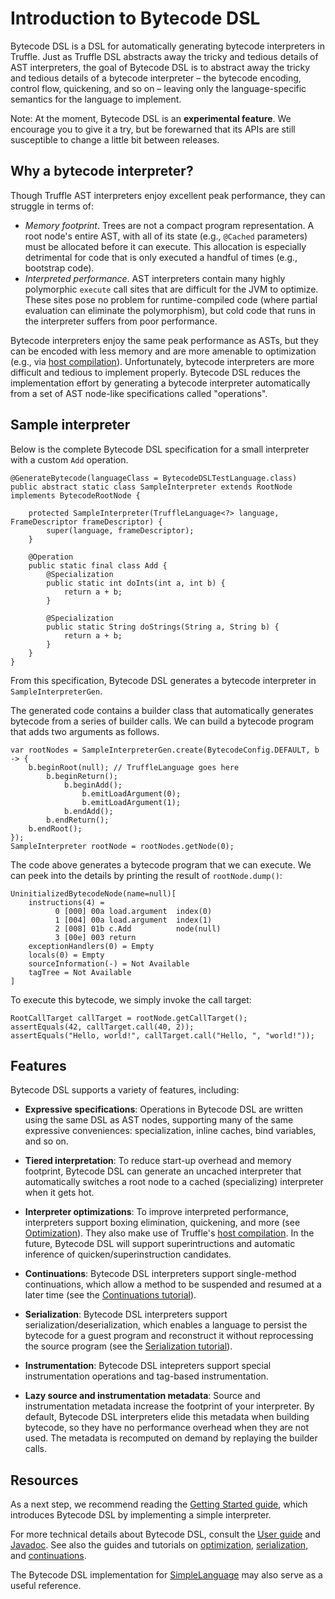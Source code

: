 # Introduction to Bytecode DSL

Bytecode DSL is a DSL for automatically generating bytecode interpreters in Truffle. Just as Truffle DSL abstracts away the tricky and tedious details of AST interpreters, the goal of Bytecode DSL is to abstract away the tricky and tedious details of a bytecode interpreter – the bytecode encoding, control flow, quickening, and so on – leaving only the language-specific semantics for the language to implement.

Note: At the moment, Bytecode DSL is an **experimental feature**. We encourage you to give it a try, but be forewarned that its APIs are still susceptible to change a little bit between releases.

## Why a bytecode interpreter?

Though Truffle AST interpreters enjoy excellent peak performance, they can struggle in terms of:

- *Memory footprint*. Trees are not a compact program representation. A root node's entire AST, with all of its state (e.g., `@Cached` parameters) must be allocated before it can execute. This allocation is especially detrimental for code that is only executed a handful of times (e.g., bootstrap code).
- *Interpreted performance*. AST interpreters contain many highly polymorphic `execute` call sites that are difficult for the JVM to optimize. These sites pose no problem for runtime-compiled code (where partial evaluation can eliminate the polymorphism), but cold code that runs in the interpreter suffers from poor performance.

Bytecode interpreters enjoy the same peak performance as ASTs, but they can be encoded with less memory and are more amenable to optimization (e.g., via [host compilation](../HostCompilation.md)). Unfortunately, bytecode interpreters are more difficult and tedious to implement properly. Bytecode DSL reduces the implementation effort by generating a bytecode interpreter automatically from a set of AST node-like specifications called "operations".

## Sample interpreter

Below is the complete Bytecode DSL specification for a small interpreter with a custom `Add` operation.
```
@GenerateBytecode(languageClass = BytecodeDSLTestLanguage.class)
public abstract static class SampleInterpreter extends RootNode implements BytecodeRootNode {

    protected SampleInterpreter(TruffleLanguage<?> language, FrameDescriptor frameDescriptor) {
        super(language, frameDescriptor);
    }

    @Operation
    public static final class Add {
        @Specialization
        public static int doInts(int a, int b) {
            return a + b;
        }

        @Specialization
        public static String doStrings(String a, String b) {
            return a + b;
        }
    }
}
```

From this specification, Bytecode DSL generates a bytecode interpreter in `SampleInterpreterGen`.

The generated code contains a builder class that automatically generates bytecode from a series of builder calls. We can build a bytecode program that adds two arguments as follows.

```
var rootNodes = SampleInterpreterGen.create(BytecodeConfig.DEFAULT, b -> {
    b.beginRoot(null); // TruffleLanguage goes here
        b.beginReturn();
            b.beginAdd();
                b.emitLoadArgument(0);
                b.emitLoadArgument(1);
            b.endAdd();
        b.endReturn();
    b.endRoot();
});
SampleInterpreter rootNode = rootNodes.getNode(0);
```

The code above generates a bytecode program that we can execute. We can peek into the details by printing the result of `rootNode.dump()`:

```
UninitializedBytecodeNode(name=null)[
    instructions(4) =
          0 [000] 00a load.argument  index(0)
          1 [004] 00a load.argument  index(1)
          2 [008] 01b c.Add          node(null)
          3 [00e] 003 return
    exceptionHandlers(0) = Empty
    locals(0) = Empty
    sourceInformation(-) = Not Available
    tagTree = Not Available
]
```

To execute this bytecode, we simply invoke the call target:

```
RootCallTarget callTarget = rootNode.getCallTarget();
assertEquals(42, callTarget.call(40, 2));
assertEquals("Hello, world!", callTarget.call("Hello, ", "world!"));
```

## Features

Bytecode DSL supports a variety of features, including:

- **Expressive specifications**: Operations in Bytecode DSL are written using the same DSL as AST nodes, supporting many of the same expressive conveniences: specialization, inline caches, bind variables, and so on.

- **Tiered interpretation**: To reduce start-up overhead and memory footprint, Bytecode DSL can generate an uncached interpreter that automatically switches a root node to a cached (specializing) interpreter when it gets hot.

- **Interpreter optimizations**: To improve interpreted performance, interpreters support boxing elimination, quickening, and more (see [Optimization](Optimization.md)). They also make use of Truffle's [host compilation](../HostCompilation.md). In the future, Bytecode DSL will support superintructions and automatic inference of quicken/superinstruction candidates.

- **Continuations**: Bytecode DSL interpreters support single-method continuations, which allow a method to be suspended and resumed at a later time (see the [Continuations tutorial][continuations]).

- **Serialization**: Bytecode DSL interpreters support serialization/deserialization, which enables a language to persist the bytecode for a guest program and reconstruct it without reprocessing the source program (see the [Serialization tutorial][serialization]).

- **Instrumentation**: Bytecode DSL intepreters support special instrumentation operations and tag-based instrumentation.

- **Lazy source and instrumentation metadata**: Source and instrumentation metadata increase the footprint of your interpreter. By default, Bytecode DSL interpreters elide this metadata when building bytecode, so they have no performance overhead when they are not used. The metadata is recomputed on demand by replaying the builder calls.

## Resources

As a next step, we recommend reading the [Getting Started guide](https://github.com/oracle/graal/blob/master/truffle/src/com.oracle.truffle.api.bytecode.test/src/com/oracle/truffle/api/bytecode/test/examples/GettingStarted.java), which introduces Bytecode DSL by implementing a simple interpreter.

For more technical details about Bytecode DSL, consult the [User guide](UserGuide.md) and [Javadoc](https://www.graalvm.org/truffle/javadoc/com/oracle/truffle/api/bytecode/package-summary.html).
See also the guides and tutorials on [optimization](Optimization.md), [serialization][serialization], and [continuations][continuations].

The Bytecode DSL implementation for [SimpleLanguage](https://github.com/oracle/graal/blob/master/truffle/src/com.oracle.truffle.sl/src/com/oracle/truffle/sl/bytecode/SLBytecodeRootNode.java) may also serve as a useful reference.


[serialization]: https://github.com/oracle/graal/blob/master/truffle/src/com.oracle.truffle.api.bytecode.test/src/com/oracle/truffle/api/bytecode/test/examples/SerializationTutorial.java
[continuations]: https://github.com/oracle/graal/blob/master/truffle/src/com.oracle.truffle.api.bytecode.test/src/com/oracle/truffle/api/bytecode/test/examples/ContinuationsTutorial.java